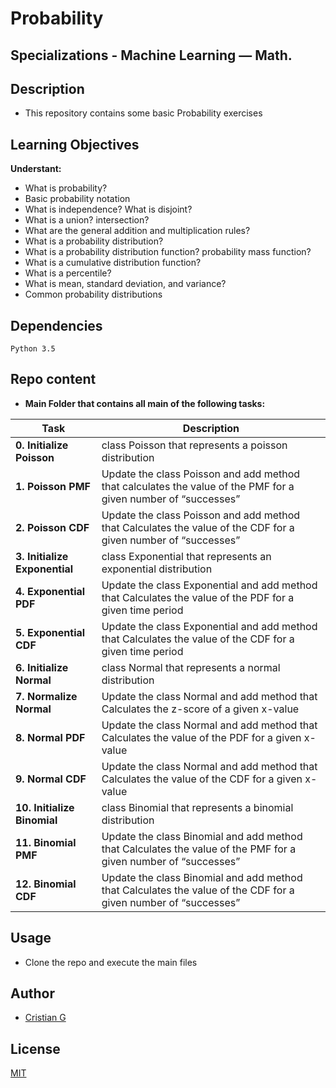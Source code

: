# Probability

## Specializations - Machine Learning ― Math.

## Description

* This repository contains some basic Probability exercises

## Learning Objectives

**Understant:**

* What is probability?
* Basic probability notation
* What is independence? What is disjoint?
* What is a union? intersection?
* What are the general addition and multiplication rules?
* What is a probability distribution?
* What is a probability distribution function? probability mass function?
* What is a cumulative distribution function?
* What is a percentile?
* What is mean, standard deviation, and variance?
* Common probability distributions

## Dependencies
```
Python 3.5
```
## Repo content

* **Main Folder that contains all main of the following tasks:**

| Task | Description |
| --- | --- |
|**0. Initialize Poisson** | class Poisson that represents a poisson distribution
|**1. Poisson PMF** | Update the class Poisson and add method that calculates the value of the PMF for a given number of “successes”
|**2. Poisson CDF** | Update the class Poisson and add method that Calculates the value of the CDF for a given number of “successes”
|**3. Initialize Exponential** | class Exponential that represents an exponential distribution
|**4. Exponential PDF** | Update the class Exponential and add method that Calculates the value of the PDF for a given time period
|**5. Exponential CDF** | Update the class Exponential and add method that Calculates the value of the CDF for a given time period
|**6. Initialize Normal** | class Normal that represents a normal distribution
|**7. Normalize Normal** | Update the class Normal and add method that Calculates the z-score of a given x-value
|**8. Normal PDF** | Update the class Normal and add method that Calculates the value of the PDF for a given x-value
|**9. Normal CDF** | Update the class Normal and add method that Calculates the value of the CDF for a given x-value
|**10. Initialize Binomial** | class Binomial that represents a binomial distribution
|**11. Binomial PMF** | Update the class Binomial and add method that Calculates the value of the PMF for a given number of “successes”
|**12. Binomial CDF** | Update the class Binomial and add method that Calculates the value of the CDF for a given number of “successes”


## Usage
* Clone the repo and execute the main files
## Author
- [Cristian G](https://github.com/cristian-fg)

## License
[MIT](https://choosealicense.com/licenses/mit/)
